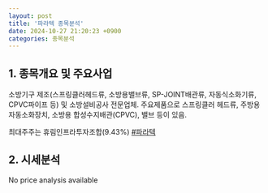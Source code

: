```yaml
---
layout: post
title: '파라텍 종목분석'
date: 2024-10-27 21:20:23 +0900
categories: 종목분석
---
```


## 1. 종목개요 및 주요사업

소방기구 제조(스프링클러헤드류, 소방용밸브류, SP-JOINT배관류, 자동식소화기류, CPVC파이프 등) 및 소방설비공사 전문업체. 주요제품으로 스프링클러 헤드류, 주방용 자동소화장치, 소방용 합성수지배관(CPVC), 밸브 등이 있음.

최대주주는 휴림인프라투자조합(9.43%) 
[#파라텍](#)

## 2. 시세분석

No price analysis available
